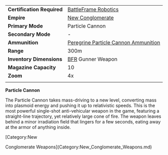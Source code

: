 |                            |                                                                                    |
| -------------------------- | ---------------------------------------------------------------------------------- |
| **Certification Required** | [BattleFrame Robotics](../vehicles/BattleFrame_Robotics.md)                        |
| **Empire**                 | [New Conglomerate](../etc/New_Conglomerate.md)                                     |
| **Primary Mode**           | Particle Cannon                                                                    |
| **Secondary Mode**         | \-                                                                                 |
| **Ammunition**             | [Peregrine Particle Cannon Ammunition](../Peregrine_Particle_Cannon_Ammunition.md) |
| **Range**                  | 300m                                                                               |
| **Inventory Dimensions**   | [BFR](../vehicles/BattleFrame_Robotics.md) Gunner Weapon                           |
| **Magazine Capacity**      | 10                                                                                 |
| **Zoom**                   | 4x                                                                                 |
|                            |                                                                                    |

**Particle Cannon**

The Particle Cannon takes mass-driving to a new level, converting mass
into plasmoid energy and pushing it up to relativistic speeds. This is
the most powerful single-shot anti-vehicular weapon in the game,
featuring a straight-line trajectory, yet relatively large cone of fire.
The weapon leaves behind a minor irradiation field that lingers for a
few seconds, eating away at the armor of anything inside.

<!--[Category:Game Items](Category:Game_Items.md)-->
<!--[Category:Weapons](Category:Weapons.md)--> [Category:New
Conglomerate Weapons](Category:New_Conglomerate_Weapons.md)
